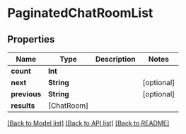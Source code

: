 # PaginatedChatRoomList

## Properties
Name | Type | Description | Notes
------------ | ------------- | ------------- | -------------
**count** | **Int** |  | 
**next** | **String** |  | [optional] 
**previous** | **String** |  | [optional] 
**results** | [ChatRoom] |  | 

[[Back to Model list]](../README.md#documentation-for-models) [[Back to API list]](../README.md#documentation-for-api-endpoints) [[Back to README]](../README.md)


